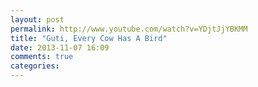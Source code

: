 ```yaml
---
layout: post
permalink: http://www.youtube.com/watch?v=YDjtJjYBKMM
title: "Guti, Every Cow Has A Bird"
date: 2013-11-07 16:09
comments: true
categories: 
---
```

